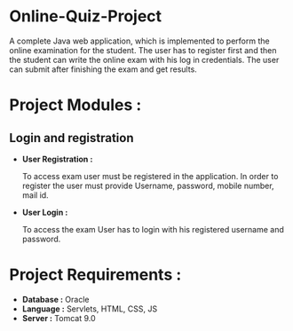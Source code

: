 # Online-Quiz-Project
A complete Java web application, which is implemented to perform the online examination for the student. The user has to register first and then the student can write the online exam with his log in credentials. The user can submit after finishing the exam and get results.

# Project Modules :

## Login and registration

* **User Registration :** 

  To access exam user must be registered in the application. In order to register the user must provide Username, password, mobile number, mail id.

* **User Login :**

  To access the exam User has to login with his registered username and password.

# Project Requirements :

* **Database :**  Oracle
* **Language :**  Servlets, HTML, CSS, JS
* **Server :**  Tomcat 9.0
